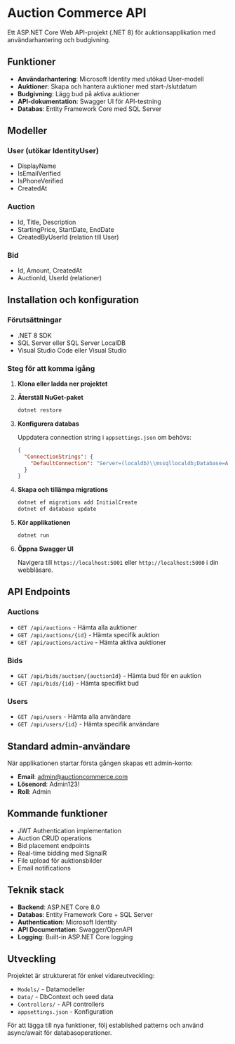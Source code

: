 # Auction Commerce API

Ett ASP.NET Core Web API-projekt (.NET 8) för auktionsapplikation med användarhantering och budgivning.

## Funktioner

- **Användarhantering**: Microsoft Identity med utökad User-modell
- **Auktioner**: Skapa och hantera auktioner med start-/slutdatum
- **Budgivning**: Lägg bud på aktiva auktioner
- **API-dokumentation**: Swagger UI för API-testning
- **Databas**: Entity Framework Core med SQL Server

## Modeller

### User (utökar IdentityUser)
- DisplayName
- IsEmailVerified
- IsPhoneVerified
- CreatedAt

### Auction
- Id, Title, Description
- StartingPrice, StartDate, EndDate
- CreatedByUserId (relation till User)

### Bid
- Id, Amount, CreatedAt
- AuctionId, UserId (relationer)

## Installation och konfiguration

### Förutsättningar
- .NET 8 SDK
- SQL Server eller SQL Server LocalDB
- Visual Studio Code eller Visual Studio

### Steg för att komma igång

1. **Klona eller ladda ner projektet**

2. **Återställ NuGet-paket**
   ```bash
   dotnet restore
   ```

3. **Konfigurera databas**
   
   Uppdatera connection string i `appsettings.json` om behövs:
   ```json
   {
     "ConnectionStrings": {
       "DefaultConnection": "Server=(localdb)\\mssqllocaldb;Database=AuctionCommerceDb;Trusted_Connection=true;MultipleActiveResultSets=true"
     }
   }
   ```

4. **Skapa och tillämpa migrations**
   ```bash
   dotnet ef migrations add InitialCreate
   dotnet ef database update
   ```

5. **Kör applikationen**
   ```bash
   dotnet run
   ```

6. **Öppna Swagger UI**
   
   Navigera till `https://localhost:5001` eller `http://localhost:5000` i din webbläsare.

## API Endpoints

### Auctions
- `GET /api/auctions` - Hämta alla auktioner
- `GET /api/auctions/{id}` - Hämta specifik auktion
- `GET /api/auctions/active` - Hämta aktiva auktioner

### Bids
- `GET /api/bids/auction/{auctionId}` - Hämta bud för en auktion
- `GET /api/bids/{id}` - Hämta specifikt bud

### Users
- `GET /api/users` - Hämta alla användare
- `GET /api/users/{id}` - Hämta specifik användare

## Standard admin-användare

När applikationen startar första gången skapas ett admin-konto:
- **Email**: admin@auctioncommerce.com
- **Lösenord**: Admin123!
- **Roll**: Admin

## Kommande funktioner

- JWT Authentication implementation
- Auction CRUD operations
- Bid placement endpoints
- Real-time bidding med SignalR
- File upload för auktionsbilder
- Email notifications

## Teknik stack

- **Backend**: ASP.NET Core 8.0
- **Databas**: Entity Framework Core + SQL Server
- **Authentication**: Microsoft Identity
- **API Documentation**: Swagger/OpenAPI
- **Logging**: Built-in ASP.NET Core logging

## Utveckling

Projektet är strukturerat för enkel vidareutveckling:

- `Models/` - Datamodeller
- `Data/` - DbContext och seed data
- `Controllers/` - API controllers
- `appsettings.json` - Konfiguration

För att lägga till nya funktioner, följ established patterns och använd async/await för databasoperationer.
